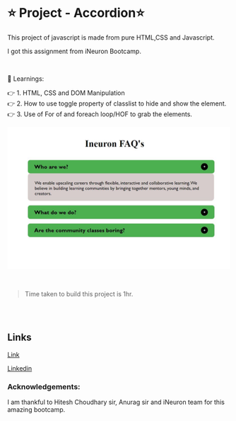 # ⭐ Project - Accordion⭐

This  project of javascript is made from pure HTML,CSS and Javascript.

I got this assignment from iNeuron Bootcamp.

<br>

📌 Learnings:

👉 1\. HTML, CSS and DOM Manipulation<br>
👉 2\. How to use toggle property of classlist to hide and show the element.<br>
👉 3\. Use of For of and foreach loop/HOF to grab the elements.<br>


![ScreenShot](screenshot.JPG)

<br>

> Time taken to build this project is 1hr.

<br><br>

## Links

[Link](https://javascriptmyaccordian.netlify.app/)

[Linkedin](https://www.linkedin.com/in/pratyush-kesarwani-2b6601171/)

### Acknowledgements:

I am thankful to Hitesh Choudhary sir, Anurag sir and iNeuron team for this amazing bootcamp.
